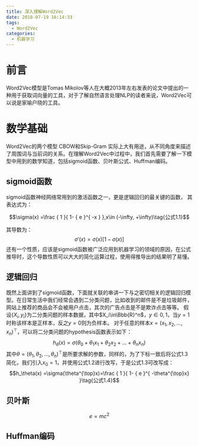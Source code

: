 ```yaml
---
title: 深入理解Word2Vec
date: 2018-07-19 16:14:33
tags:
  - Word2Vec
categories:
  - 机器学习
---
```


# 前言

Word2Vec模型是Tomas Mikolov等人在大概2013年左右发表的论文中提出的一种用于获取词向量的工具，对于了解自然语言处理NLP的读者来说，Word2Vec可以说是家喻户晓的工具。

# 数学基础

Word2Vec的两个模型 CBOW和Skip-Gram  实际上大有用途，从不同角度来描述了周围词与当前词的关系。在理解Word2Vec中过程中，我们首先需要了解一下模型中用到的数学知道，包括sigmoid函数、贝叶斯公式、Huffman编码。

## sigmoid函数

sigmoid函数神经网络常用到的激活函数之一，更是逻辑回归的最关键的函数，
其表达式为：

$$\sigma(x) =\frac { 1 }{ 1- { e }^{ -x } },x\in (-\infty, +\infty)\tag{公式1.1}$$

其导数为：
$$\sigma\prime(x) =\sigma(x) [1-\sigma(x)]\tag{公式1.2}$$
还有一个性质，应该是sigmoid函数被广泛应用到机器学习的领域的原因，在公式推导时，这个导数性质可以大大的简化运算过程，使用得推导出的结果明了易懂。

## 逻辑回归

既然上面讲到了sigmoid函数，下面就关联的串讲一下与之密切相关的逻辑回归模型。在日常生活中我们经常会遇到二分类问题，比如收到的邮件是不是垃圾邮件，网站上推荐的商品会不会被用户点击，其次的广告点击是不是欺诈点击等等。
假设$\{X_i,y_i\}$为二分类问题的样本数据，其中$X_i\in\Bbb{R}^n$，$y\in{0,1}$，当$y=1$时称该样本是正样本，反之$y=0$则为负样本。
对于任意的样本$x=(x_1,x_2,\ldots ,x_n)^\top$，可以将二分类问题的hypothesis函数表示如下：
$$h_\theta(x) =\sigma(\theta_0+\theta_1x_1+\theta_2x_2+\ldots+\theta_nx_n)\tag{公式1.3}$$
其中$\theta=(\theta_1,\theta_2,\ldots,\theta_n)^\top$是所要求解的参数，同样的，为了下标一致后将公式1.3简化，我们引入$x_0=1$，并使用公式1.2进行改写，于是公式1.3可改写成：
$$h_\theta(x) =\sigma(\theta^{\top}x)=\frac { 1 }{ 1- { e }^{ -\theta^{\top}x} }\tag{公式1.4}$$



## 贝叶斯

$$\begin{equation}
e=mc^2
\end{equation}\label{eq1}$$

## Huffman编码
